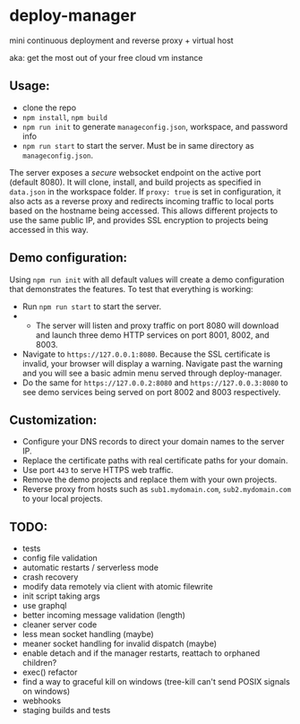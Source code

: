 # deploy-manager

mini continuous deployment and reverse proxy + virtual host

aka: get the most out of your free cloud vm instance

## Usage:
-   clone the repo
-   `npm install`, `npm build`
-   `npm run init` to generate `manageconfig.json`, workspace, and password info
-   `npm run start` to start the server. Must be in same directory as `manageconfig.json`.

The server exposes a _secure_ websocket endpoint on the active port (default 8080). It will clone, install, and build projects as specified in `data.json` in the workspace folder. If `proxy: true` is set in configuration, it also acts as a reverse proxy and redirects incoming traffic to local ports based on the hostname being accessed. This allows different projects to use the same public IP, and provides SSL encryption to projects being accessed in this way.

## Demo configuration:
Using `npm run init` with all default values will create a demo configuration that demonstrates the features. To test that everything is working:
- Run `npm run start` to start the server.
- - The server will listen and proxy traffic on port 8080 will download and launch three demo HTTP services on port 8001, 8002, and 8003.
- Navigate to `https://127.0.0.1:8080`. Because the SSL certificate is invalid, your browser will display a warning. Navigate past the warning and you will see a basic admin menu served through deploy-manager.
- Do the same for `https://127.0.0.2:8080` and `https://127.0.0.3:8080` to see demo services being served on port 8002 and 8003 respectively.

## Customization:
- Configure your DNS records to direct your domain names to the server IP. 
- Replace the certificate paths with real certificate paths for your domain.
- Use port `443` to serve HTTPS web traffic.
- Remove the demo projects and replace them with your own projects.
- Reverse proxy from hosts such as `sub1.mydomain.com`, `sub2.mydomain.com` to your local projects.

## TODO:
-   tests
-   config file validation
-   automatic restarts / serverless mode
-   crash recovery
-   modify data remotely via client with atomic filewrite
-   init script taking args
-   use graphql
-   better incoming message validation (length)
-   cleaner server code
-   less mean socket handling (maybe)
-   meaner socket handling for invalid dispatch (maybe)
-   enable detach and if the manager restarts, reattach to orphaned children?
-   exec() refactor
-   find a way to graceful kill on windows (tree-kill can't send POSIX signals
    on windows)
-   webhooks
-   staging builds and tests

